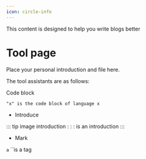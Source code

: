 ```yaml
---
icon: circle-info
---
```


This content is designed to help you write blogs better
<!-- more -->

# Tool page

Place your personal introduction and file here.

The tool assistants are as follows:

Code block

```tip
"x" is the code block of language x
```



- Introduce

::: tip image introduction
: : : is an introduction
:::



- Mark

`a` ``is a tag